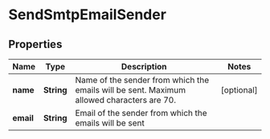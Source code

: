 
# SendSmtpEmailSender

## Properties
Name | Type | Description | Notes
------------ | ------------- | ------------- | -------------
**name** | **String** | Name of the sender from which the emails will be sent. Maximum allowed characters are 70. |  [optional]
**email** | **String** | Email of the sender from which the emails will be sent | 



